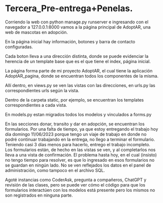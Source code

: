 # Tercera_Pre-entrega+Penelas.
Corriendo la web con python manage.py runserver e ingresando con el navegador a 127.0.0.1:8000 vamos a la página principal de AdoptAR, una web de mascotas en adopción. 

En la página inicial hay información, botones y barra de contacto configuradas.

Cada boton lleva a una dirección distinta, donde se puede evidenciar la herencia de un template base que es el que tiene el index, página inicial.

La página forma parte de mi proyecto AdoptAR, el cual tiene la aplicación AdoptAR_pagina, donde se encuentran todos los componentes de la misma.

Allí dentro, en views.py se ven las vistas con las direcciones, en urls.py las correspondientes urls según la vista.

Dentro de la carpeta static, por ejemplo, se encuentran los templates correspondientes a cada vista.

En models.py estan migrados todos los modelos y vinculados a forms.py

En las secciones donar, transito y dar en adopción, se encuentran los formularios. Por una falta de tiempo, ya que estoy entregando el trabajo hoy día domingo 11/06/2023 porque tengo un viaje de trabajo en donde no podré continuar trabajando en la entrega, no llego a terminar el formulario. Teniendo casi 3 días menos para hacerlo, entrego el trabajo incompleto. Los formularios están, de hecho en las vistas se ven, y al completarlos nos lleva a una vista de confirmación. El problema hasta hoy, en el cual (insisto) no tengo tiempo para resolver, es que lo ingresado en esos formularios no se guardan en ningún lado. No se ven reflejados los datos en el panel de administración, como tampoco en el archivo SQL.

Agoté instancias como CoderAsk, pregunta a compañeros, ChatGPT y revisión de las clases, pero se puede ver cómo el código para que los formularios interactúen con los modelos está presente pero los mismos no son registrados en ninguna parte.
